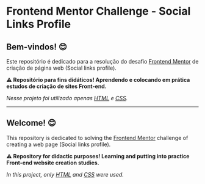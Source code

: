 # Frontend Mentor Challenge - Social Links Profile

## Bem-vindos! 😊

 Este repositório é dedicado para a resolução do desafio [Frontend Mentor](https://www.frontendmentor.io) de criação de página web (Social links profile).

**⚠️ Repositório para fins didáticos! Aprendendo e colocando em prática estudos de criação de sites Front-end.**

*Nesse projeto foi utilizado apenas [HTML](https://developer.mozilla.org/pt-BR/docs/Web/HTML) e [CSS](https://developer.mozilla.org/pt-BR/docs/Web/CSS).*

___

## Welcome! 😊

This repository is dedicated to solving the [Frontend Mentor](https://www.frontendmentor.io) challenge of creating a web page (Social links profile).

**⚠️ Repository for didactic purposes! Learning and putting into practice Front-end website creation studies.**


*In this project, only [HTML](https://developer.mozilla.org/pt-BR/docs/Web/HTML) and [CSS](https://developer.mozilla.org/pt-BR/docs/Web/CSS) were used.*